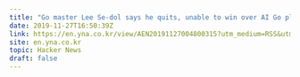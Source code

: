 ```yaml
---
title: "Go master Lee Se-dol says he quits, unable to win over AI Go players"
date: 2019-11-27T16:50:39Z
link: https://en.yna.co.kr/view/AEN20191127004800315?utm_medium=RSS&utm_source=hune
site: en.yna.co.kr
topic: Hacker News
draft: false
---
```

